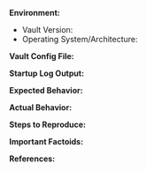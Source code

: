<!-- Please reserve GitHub issues for bug reports and feature requests.

For questions, the best place to get answers is on our [mailing list](https://groups.google.com/forum/#!forum/vault-tool), as they will get more visibility from experienced users than the issue tracker.

Please note: We take Vault's security and our users' trust very seriously. If you believe you have found a security issue in Vault, please responsibly disclose by contacting us at security@hashicorp.com. Our PGP key is available at [our security page](https://www.hashicorp.com/security/).
-->


<!-- Uncomment this section if this is a feature request. Include or exclude other sections as deemed appropriate.
**Feature Request:**
-->

**Environment:**
<!-- The version can be retrieved with `vault version`. -->

* Vault Version:
* Operating System/Architecture:

**Vault Config File:**
<!-- Configuration file used for the vault server. -->

**Startup Log Output:**
<!-- Logs from vault's output on startup, if available. -->

**Expected Behavior:**
<!-- What should have happened? -->

**Actual Behavior:**
<!-- What actually happened? -->

**Steps to Reproduce:**
<!-- List the steps required to reproduce the issue. -->

**Important Factoids:**
<!-- Describe any atypical environment setup, if any. -->

**References:**
<!-- Link to any references, such as GitHub issues or pull requests. -->
